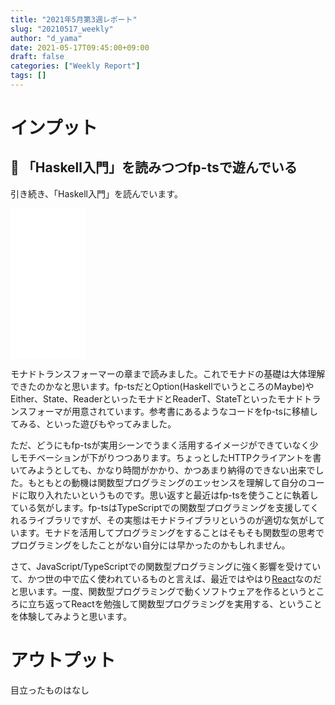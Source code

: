 ```yaml
---
title: "2021年5月第3週レポート"
slug: "20210517_weekly"
author: "d_yama"
date: 2021-05-17T09:45:00+09:00
draft: false
categories: ["Weekly Report"]
tags: []
---
```



# インプット
## 📝 「Haskell入門」を読みつつfp-tsで遊んでいる
引き続き、「Haskell入門」を読んでいます。

<iframe style="width:120px;height:240px;" marginwidth="0" marginheight="0" scrolling="no" frameborder="0" src="//rcm-fe.amazon-adsystem.com/e/cm?lt1=_blank&bc1=000000&IS2=1&bg1=FFFFFF&fc1=000000&lc1=0000FF&t=7dyama-22&language=ja_JP&o=9&p=8&l=as4&m=amazon&f=ifr&ref=as_ss_li_til&asins=B075WSB6D8&linkId=b90e28a3db9c5e43c18935202818f009"></iframe>

モナドトランスフォーマーの章まで読みました。これでモナドの基礎は大体理解できたのかなと思います。fp-tsだとOption(HaskellでいうところのMaybe)やEither、State、ReaderといったモナドとReaderT、StateTといったモナドトランスフォーマが用意されています。参考書にあるようなコードをfp-tsに移植してみる、といった遊びもやってみました。

ただ、どうにもfp-tsが実用シーンでうまく活用するイメージができていなく少しモチベーションが下がりつつあります。ちょっとしたHTTPクライアントを書いてみようとしても、かなり時間がかかり、かつあまり納得のできない出来でした。もともとの動機は関数型プログラミングのエッセンスを理解して自分のコードに取り入れたいというものです。思い返すと最近はfp-tsを使うことに執着している気がします。fp-tsはTypeScriptでの関数型プログラミングを支援してくれるライブラリですが、その実態はモナドライブラリというのが適切な気がしています。モナドを活用してプログラミングをすることはそもそも関数型の思考でプログラミングをしたことがない自分には早かったのかもしれません。

さて、JavaScript/TypeScriptでの関数型プログラミングに強く影響を受けていて、かつ世の中で広く使われているものと言えば、最近ではやはり[React](https://ja.reactjs.org/)なのだと思います。一度、関数型プログラミングで動くソフトウェアを作るというところに立ち返ってReactを勉強して関数型プログラミングを実用する、ということを体験してみようと思います。

# アウトプット
目立ったものはなし